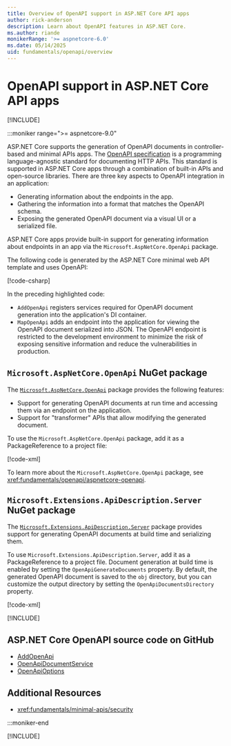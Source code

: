 ```yaml
---
title: Overview of OpenAPI support in ASP.NET Core API apps
author: rick-anderson
description: Learn about OpenAPI features in ASP.NET Core.
ms.author: riande
monikerRange: '>= aspnetcore-6.0'
ms.date: 05/14/2025
uid: fundamentals/openapi/overview
---
```

# OpenAPI support in ASP.NET Core API apps

[!INCLUDE[](~/includes/not-latest-version.md)]

:::moniker range=">= aspnetcore-9.0"

ASP.NET Core supports the generation of OpenAPI documents in controller-based and minimal APIs apps.
The [OpenAPI specification](https://spec.openapis.org/oas/latest.html) is a programming language-agnostic standard for documenting HTTP APIs. This standard is supported in ASP.NET Core apps through a combination of built-in APIs and open-source libraries. There are three key aspects to OpenAPI integration in an application:

* Generating information about the endpoints in the app.
* Gathering the information into a format that matches the OpenAPI schema.
* Exposing the generated OpenAPI document via a visual UI or a serialized file.

ASP.NET Core apps provide built-in support for generating information about endpoints in an app via the `Microsoft.AspNetCore.OpenApi` package.

<!-- TODO: Merge content from controllers overview here, as appropriate -->

The following code is generated by the ASP.NET Core minimal web API template and uses OpenAPI:

[!code-csharp[](~/fundamentals/openapi/samples/9.x/WebMinOpenApi/Program.cs?name=snippet_default&highlight=5,9-12)]

In the preceding highlighted code:

* `AddOpenApi` registers services required for OpenAPI document generation into the application's DI container.
* `MapOpenApi` adds an endpoint into the application for viewing the OpenAPI document serialized into JSON. The OpenAPI endpoint is restricted to the development environment to minimize the risk of exposing sensitive information and reduce the vulnerabilities in production.

<a name="openapinuget"></a>

## `Microsoft.AspNetCore.OpenApi` NuGet package

The [`Microsoft.AspNetCore.OpenApi`](https://www.nuget.org/packages/Microsoft.AspNetCore.OpenApi/) package provides the following features:

* Support for generating OpenAPI documents at run time and accessing them via an endpoint on the application.
* Support for "transformer" APIs that allow modifying the generated document.

To use the `Microsoft.AspNetCore.OpenApi` package, add it as a PackageReference to a project file:

[!code-xml[](~/fundamentals/openapi/samples/9.x/WebMinOpenApi/projectFile.xml?highlight=15)]

To learn more about the `Microsoft.AspNetCore.OpenApi` package, see <xref:fundamentals/openapi/aspnetcore-openapi>.

## `Microsoft.Extensions.ApiDescription.Server` NuGet package

The [`Microsoft.Extensions.ApiDescription.Server`](https://www.nuget.org/packages/Microsoft.Extensions.ApiDescription.Server/) package provides support for generating OpenAPI documents at build time and serializing them.

To use `Microsoft.Extensions.ApiDescription.Server`, add it as a PackageReference to a project file.
Document generation at build time is enabled by setting the `OpenApiGenerateDocuments` property.
By default, the generated OpenAPI document is saved to the `obj` directory, but you can customize
the output directory by setting the `OpenApiDocumentsDirectory` property.

[!code-xml[](~/fundamentals/openapi/samples/9.x/WebMinOpenApi/projectFile.xml?highlight=9-12,16-19)]

<!-- Include makes it trivial to move this anywhere in the doc OR add to other docs-->
[!INCLUDE[](~/fundamentals/openapi/includes/api_endpoint_operation.md)]

## ASP.NET Core OpenAPI source code on GitHub

* [AddOpenApi](https://github.com/dotnet/aspnetcore/blob/main/src/OpenApi/src/Extensions/OpenApiServiceCollectionExtensions.cs)
* [OpenApiDocumentService](https://github.com/dotnet/aspnetcore/blob/main/src/OpenApi/src/Services/OpenApiDocumentService.cs)
* [OpenApiOptions](https://github.com/dotnet/aspnetcore/blob/main/src/OpenApi/src/Services/OpenApiOptions.cs)

## Additional Resources

* <xref:fundamentals/minimal-apis/security>

:::moniker-end

[!INCLUDE[](~/fundamentals/openapi/includes/overview6-8.md)]
